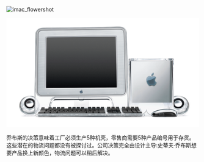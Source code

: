 ![imac_flowershot](./g4_cube_fam_shot.jpg)


![Imac_G3_5_flavors_side_lineup2](./g4_cube_fam_shot.png)


乔布斯的决策意味着工厂必须生产5种机壳，零售商需要5种产品编号用于存货。这些潜在的物流问题都没有被探讨过。公司决策完全由设计主导:史蒂夫·乔布斯想要产品换上新颜色，物流问题可以稍后解决。
